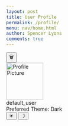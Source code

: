 ```yaml
---
layout: post
title: User Profile
permalink: /profile/
menu: nav/home.html
author: Spencer Lyons
comments: true
---
```


<style>
.snowflake {
    position: absolute;
    font-size: 20px; /* Initial size */
    opacity: 1;
    pointer-events: none; /* Prevent interaction */
    transition: transform 0.5s ease-in-out, opacity 0.5s ease-in-out;
}
</style>

<link rel="stylesheet" href="/holiday_frontend/assets/css/profile_style.css">

<!-- Profile Content -->
<div class="profile-page">
  <!-- Delete Profile Button -->
  <div class="delete-container">
    <button id="delete-btn" class="delete-button" title="Delete Profile"><span class="trash-icon">&#x1F5D1;</span></button>
  </div>

  <!-- Profile Info Container -->
  <div class="profile-info">
    <div class="profile-picture">
      <img id="link" src="{{ site.baseurl }}/images/profile.jpg" width="100" height="100" alt="Profile Picture" />
    </div>
    <div class="name" id="username">default_user</div>
    <div class="theme" id="theme-preference">Preferred Theme: Dark</div>
  </div>

  <!-- Theme Buttons Container -->
  <div class="theme-buttons">
    <button id="light-mode-btn" title="Light Mode"><span class="symbol">&#x2600;</span></button> <!-- Sun symbol for Light Mode -->
    <button id="dark-mode-btn" title="Dark Mode"><span class="symbol">&#x263D;</span></button> <!-- Moon symbol for Dark Mode -->
  </div>
</div>
<script type="module">
  import { getCredentials } from '{{ site.baseurl }}/assets/js/api/login.js';
  import { pythonURI, fetchOptions } from '{{ site.baseurl }}/assets/js/api/config.js';
  function applyThemeColors(theme) {
    if (theme.toLowerCase() === 'light') {
      document.body.style.setProperty('background-color', 'white', 'important');
      document.body.style.setProperty('color', 'black', 'important');
      const header = document.querySelector('.holiday-header');
      if (header) {
        header.style.setProperty('color', 'black', 'important');
      }
    } else {
      document.body.style.setProperty('background-color', 'black', 'important');
      document.body.style.setProperty('color', 'white', 'important');
      const header = document.querySelector('.holiday-header');
      if (header) {
        header.style.setProperty('color', 'white', 'important');
      }
    }
  }
  async function loadProfile() {
    try {
      const credentials = await getCredentials();
      console.log("Retrieved Credentials:", credentials);
      if (!credentials || !credentials.name) {
        console.log("No credentials found, redirecting to login.");
        window.location.href = '{{ site.baseurl }}/login.html';
        return;
      }
      const profilePic = document.getElementById('link');
      const usernameElement = document.getElementById('username');
      const themeElement = document.getElementById('theme-preference');
      if (!profilePic || !usernameElement || !themeElement) {
        console.error("Profile elements not found in DOM.");
        return;
      }
      usernameElement.textContent = credentials.name || 'Unknown User';
      const theme = credentials.theme || 'Dark';
      themeElement.textContent = `Preferred Theme: ${theme}`;
      applyThemeColors(theme);
      if (credentials.pfp) {
        if (credentials.pfp.startsWith("data:image")) {
          profilePic.src = credentials.pfp;
        } else if (credentials.pfp.startsWith("/") || credentials.pfp.includes("http")) {
          profilePic.src = credentials.pfp;
        } else {
          profilePic.src = `/user-images/${credentials.pfp}`;
        }
      } else {
        profilePic.src = '{{ site.baseurl }}/images/profile.jpg';
      }
      profilePic.onerror = function () {
        this.src = '{{ site.baseurl }}/images/profile.jpg';
      };
    } catch (error) {
      console.error('Error fetching profile data:', error);
    }
  }
  async function updateTheme(theme) {
    const themeElement = document.getElementById('theme-preference');
    themeElement.textContent = `Preferred Theme: ${theme}`;
    applyThemeColors(theme);
    try {
      const response = await fetch(`${pythonURI}/api/user_profile/update`, {
        ...fetchOptions,
        method: 'POST',
        headers: { 'Content-Type': 'application/json' },
        body: JSON.stringify({ user_id: 1, theme: theme })
      });
      if (!response.ok) {
        const errorData = await response.json();
        alert(`Error updating theme: ${errorData.message}`);
      }
    } catch (error) {
      console.error('Error updating theme:', error);
    }
  }
  async function deleteProfile() {
    const confirmation = confirm('Are you sure you want to delete this profile?');
    if (!confirmation) return;
    try {
      const response = await fetch(`${pythonURI}/api/user_profile/delete`, {
        ...fetchOptions,
        method: 'POST',
        headers: { 'Content-Type': 'application/json' },
        body: JSON.stringify({ user_id: 1 })
      });
      if (response.ok) {
        alert('Profile deleted successfully!');
        document.getElementById('link').src = '{{ site.baseurl }}/images/profile.jpg';
        document.getElementById('username').textContent = 'Unknown User';
        document.getElementById('theme-preference').textContent = 'Preferred Theme: Light';
        applyThemeColors('Light');
        localStorage.removeItem("user_id");
      } else {
        const errorData = await response.json();
        alert(`Error deleting profile: ${errorData.message}`);
      }
    } catch (error) {
      console.error('Error deleting profile:', error);
    }
  }
  document.addEventListener('DOMContentLoaded', function() {
    loadProfile();
    document.getElementById('delete-btn').addEventListener('click', deleteProfile);
    document.getElementById('light-mode-btn').addEventListener('click', function() {
      updateTheme('Light');
    });
    document.getElementById('dark-mode-btn').addEventListener('click', function() {
      updateTheme('Dark');
    });
  });
  window.addEventListener('load', function () {
    if (!sessionStorage.getItem('reloaded')) {
      sessionStorage.setItem('reloaded', 'true');
      location.reload();
    }
  });
  function createSnowflake() {
    const snowflake = document.createElement("div");
    snowflake.textContent = "❄️";
    snowflake.classList.add("snowflake");
    // Random position on the screen
    snowflake.style.left = `${Math.random() * window.innerWidth}px`;
    snowflake.style.top = `${Math.random() * window.innerHeight}px`;
    document.body.appendChild(snowflake);
    let size = 20;
    let growing = true;
    let fadeOut = false;
    function animateSnowflake() {
        if (growing) {
            size += 0.5;
            if (size >= 30) growing = false;
        } else {
            size -= 0.5;
            if (size <= 20) fadeOut = true;
        }
        snowflake.style.fontSize = `${size}px`;
        snowflake.style.opacity = fadeOut ? (parseFloat(snowflake.style.opacity) - 0.02) : "1";
        if (parseFloat(snowflake.style.opacity) <= 0) {
            snowflake.remove();
        } else {
            requestAnimationFrame(animateSnowflake);
        }
    }
    animateSnowflake();
}
// Function to maintain a continuous snowfall effect
function maintainSnowfall() {
    let snowflakeCount = document.querySelectorAll(".snowflake").length;
    let neededSnowflakes = Math.max(5 - snowflakeCount, 1); // Ensure at least 5 are active
    for (let i = 0; i < neededSnowflakes; i++) {
        createSnowflake();
    }
    let randomDelay = Math.random() * 1000 + 500; // Random delay between 0.5s - 1.5s
    setTimeout(maintainSnowfall, randomDelay);
}
// Start continuous snowfall
maintainSnowfall();

</script>
